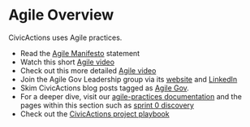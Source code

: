 # Agile Overview

CivicActions uses Agile practices.

*   Read the [Agile Manifesto](http://agilemanifesto.org/) statement
*   Watch this short [Agile video](https://youtu.be/AsFMHnSfI2I)
*   Check out this more detailed [Agile video](https://youtu.be/Z9QbYZh1YXY)
*   Join the Agile Gov Leadership group via its [website](http://www.agilegovleaders.org/) and [LinkedIn](https://www.linkedin.com/company/agile-government-leadership-association/)
*   Skim CivicActions blog posts tagged as [Agile Gov](https://medium.com/civicactions/tagged/agile-government).
*   For a deeper dive, visit our [agile-practices documentation](../04-how-we-work/agile-practices/README.md) and the pages within this section such as [sprint 0 discovery](../04-how-we-work/agile-practices/sprint-0-discovery.md)
*   Check out the [CivicActions project playbook](https://trello.com/b/qyI4wa18/template-civicactions-project-playbook)
